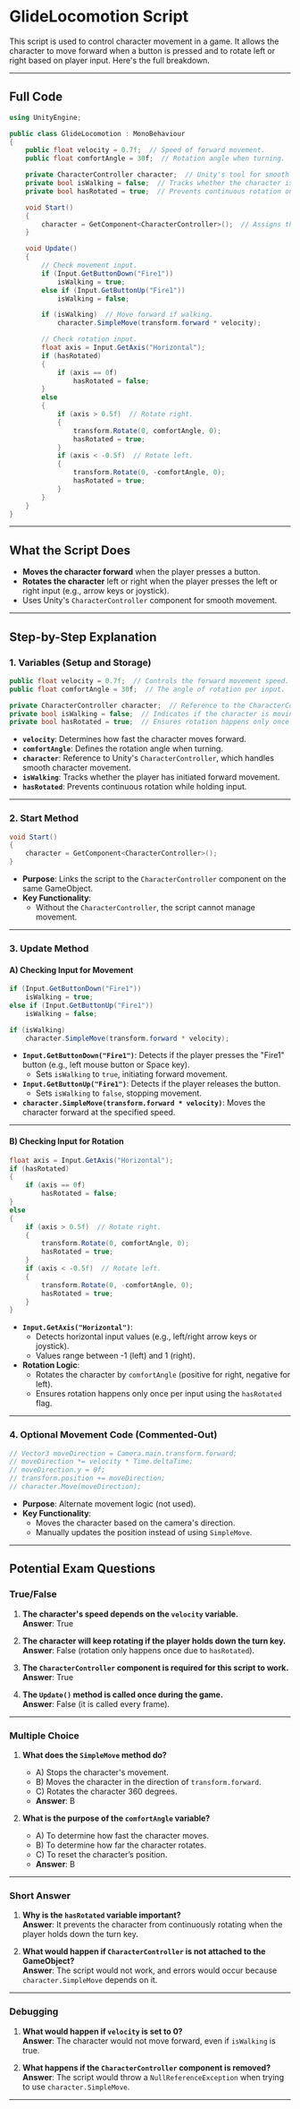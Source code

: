 # GlideLocomotion Script

This script is used to control character movement in a game. It allows the character to move forward when a button is pressed and to rotate left or right based on player input. Here's the full breakdown.

---

## Full Code

```csharp
using UnityEngine;

public class GlideLocomotion : MonoBehaviour
{
    public float velocity = 0.7f;  // Speed of forward movement.
    public float comfortAngle = 30f;  // Rotation angle when turning.

    private CharacterController character;  // Unity's tool for smooth movement.
    private bool isWalking = false;  // Tracks whether the character is walking.
    private bool hasRotated = true;  // Prevents continuous rotation on input hold.

    void Start()
    {
        character = GetComponent<CharacterController>();  // Assigns the CharacterController.
    }

    void Update()
    {
        // Check movement input.
        if (Input.GetButtonDown("Fire1"))
            isWalking = true;
        else if (Input.GetButtonUp("Fire1"))
            isWalking = false;

        if (isWalking)  // Move forward if walking.
            character.SimpleMove(transform.forward * velocity);

        // Check rotation input.
        float axis = Input.GetAxis("Horizontal");
        if (hasRotated)
        {
            if (axis == 0f)
                hasRotated = false;
        }
        else
        {
            if (axis > 0.5f)  // Rotate right.
            {
                transform.Rotate(0, comfortAngle, 0);
                hasRotated = true;
            }
            if (axis < -0.5f)  // Rotate left.
            {
                transform.Rotate(0, -comfortAngle, 0);
                hasRotated = true;
            }
        }
    }
}
```

---

## What the Script Does

- **Moves the character forward** when the player presses a button.
- **Rotates the character** left or right when the player presses the left or right input (e.g., arrow keys or joystick).
- Uses Unity's `CharacterController` component for smooth movement.

---

## Step-by-Step Explanation

### 1. Variables (Setup and Storage)

```csharp
public float velocity = 0.7f;  // Controls the forward movement speed.
public float comfortAngle = 30f;  // The angle of rotation per input.

private CharacterController character;  // Reference to the CharacterController.
private bool isWalking = false;  // Indicates if the character is moving forward.
private bool hasRotated = true;  // Ensures rotation happens only once per input.
```

- **`velocity`**: Determines how fast the character moves forward.
- **`comfortAngle`**: Defines the rotation angle when turning.
- **`character`**: Reference to Unity's `CharacterController`, which handles smooth character movement.
- **`isWalking`**: Tracks whether the player has initiated forward movement.
- **`hasRotated`**: Prevents continuous rotation while holding input.

---

### 2. Start Method

```csharp
void Start()
{
    character = GetComponent<CharacterController>();
}
```

- **Purpose**: Links the script to the `CharacterController` component on the same GameObject.
- **Key Functionality**:
  - Without the `CharacterController`, the script cannot manage movement.

---

### 3. Update Method

#### A) Checking Input for Movement

```csharp
if (Input.GetButtonDown("Fire1"))
    isWalking = true;
else if (Input.GetButtonUp("Fire1"))
    isWalking = false;

if (isWalking)
    character.SimpleMove(transform.forward * velocity);
```

- **`Input.GetButtonDown("Fire1")`**: Detects if the player presses the "Fire1" button (e.g., left mouse button or Space key).
  - Sets `isWalking` to `true`, initiating forward movement.
- **`Input.GetButtonUp("Fire1")`**: Detects if the player releases the button.
  - Sets `isWalking` to `false`, stopping movement.
- **`character.SimpleMove(transform.forward * velocity)`**: Moves the character forward at the specified speed.

---

#### B) Checking Input for Rotation

```csharp
float axis = Input.GetAxis("Horizontal");
if (hasRotated)
{
    if (axis == 0f)
        hasRotated = false;
}
else
{
    if (axis > 0.5f)  // Rotate right.
    {
        transform.Rotate(0, comfortAngle, 0);
        hasRotated = true;
    }
    if (axis < -0.5f)  // Rotate left.
    {
        transform.Rotate(0, -comfortAngle, 0);
        hasRotated = true;
    }
}
```

- **`Input.GetAxis("Horizontal")`**:
  - Detects horizontal input values (e.g., left/right arrow keys or joystick).
  - Values range between -1 (left) and 1 (right).
- **Rotation Logic**:
  - Rotates the character by `comfortAngle` (positive for right, negative for left).
  - Ensures rotation happens only once per input using the `hasRotated` flag.

---

### 4. Optional Movement Code (Commented-Out)

```csharp
// Vector3 moveDirection = Camera.main.transform.forward;
// moveDirection *= velocity * Time.deltaTime;
// moveDirection.y = 0f;
// transform.position += moveDirection;
// character.Move(moveDirection);
```

- **Purpose**: Alternate movement logic (not used).
- **Key Functionality**:
  - Moves the character based on the camera's direction.
  - Manually updates the position instead of using `SimpleMove`.

---

## Potential Exam Questions

### True/False

1. **The character's speed depends on the `velocity` variable.**  
   **Answer**: True  

2. **The character will keep rotating if the player holds down the turn key.**  
   **Answer**: False (rotation only happens once due to `hasRotated`).  

3. **The `CharacterController` component is required for this script to work.**  
   **Answer**: True  

4. **The `Update()` method is called once during the game.**  
   **Answer**: False (it is called every frame).  

---

### Multiple Choice

1. **What does the `SimpleMove` method do?**  
   - A) Stops the character's movement.  
   - B) Moves the character in the direction of `transform.forward`.  
   - C) Rotates the character 360 degrees.  
   - **Answer**: B  

2. **What is the purpose of the `comfortAngle` variable?**  
   - A) To determine how fast the character moves.  
   - B) To determine how far the character rotates.  
   - C) To reset the character’s position.  
   - **Answer**: B  

---

### Short Answer

1. **Why is the `hasRotated` variable important?**  
   **Answer**: It prevents the character from continuously rotating when the player holds down the turn key.

2. **What would happen if `CharacterController` is not attached to the GameObject?**  
   **Answer**: The script would not work, and errors would occur because `character.SimpleMove` depends on it.

---

### Debugging

1. **What would happen if `velocity` is set to 0?**  
   **Answer**: The character would not move forward, even if `isWalking` is true.

2. **What happens if the `CharacterController` component is removed?**  
   **Answer**: The script would throw a `NullReferenceException` when trying to use `character.SimpleMove`.

---
